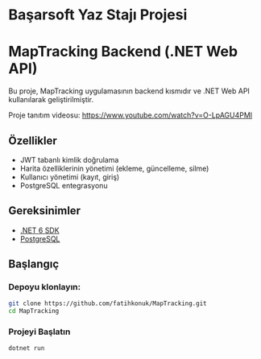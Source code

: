 # Başarsoft Yaz Stajı Projesi

# MapTracking Backend (.NET Web API)

Bu proje, MapTracking uygulamasının backend kısmıdır ve .NET Web API kullanılarak geliştirilmiştir.

Proje tanıtım videosu: https://www.youtube.com/watch?v=O-LpAGU4PMI

## Özellikler
- JWT tabanlı kimlik doğrulama
- Harita özelliklerinin yönetimi (ekleme, güncelleme, silme)
- Kullanıcı yönetimi (kayıt, giriş)
- PostgreSQL entegrasyonu

## Gereksinimler
- [.NET 6 SDK](https://dotnet.microsoft.com/download/dotnet/6.0)
- [PostgreSQL](https://www.postgresql.org/download/)

## Başlangıç

### Depoyu klonlayın:
```bash
git clone https://github.com/fatihkonuk/MapTracking.git
cd MapTracking
```

### Projeyi Başlatın
```bash
dotnet run
```
